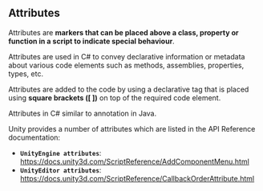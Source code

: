 ## Attributes

Attributes are **markers that can be placed above a class, property or function in a script to indicate special behaviour**. 

Attributes are used in C# to convey declarative information or metadata about various code elements such as methods, assemblies, properties, types, etc.

Attributes are added to the code by using a declarative tag that is placed using **square brackets ([ ])** on top of the required code element. 

Attributes in C# similar to annotation in Java.

Unity provides a number of attributes which are listed in the API Reference documentation:
- **`UnityEngine attributes`**: https://docs.unity3d.com/ScriptReference/AddComponentMenu.html
- **`UnityEditor attributes`**: https://docs.unity3d.com/ScriptReference/CallbackOrderAttribute.html


